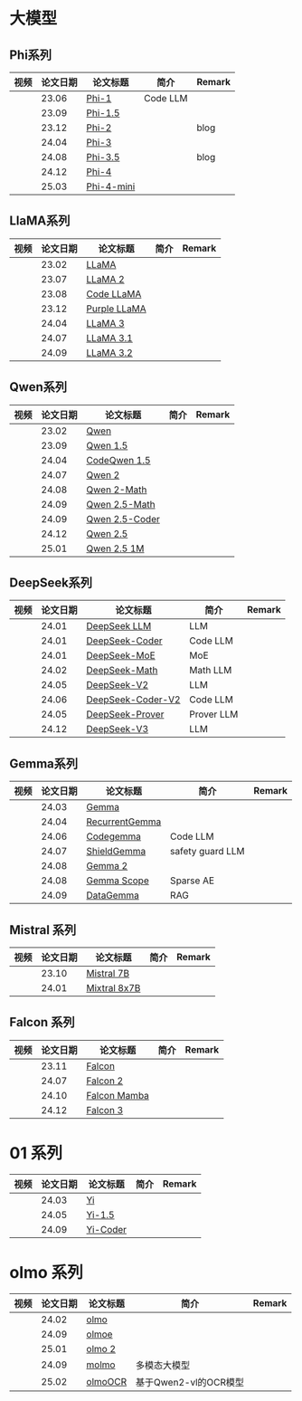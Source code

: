 # 大模型

## Phi系列

| 视频 | 论文日期 | 论文标题      | 简介              | Remark |
|------|----------|---------------|-------------------|--------|
|      | 23.06    | [Phi-1](https://arxiv.org/abs/2306.11644)  |     Code LLM     |        |
|      | 23.09    | [Phi-1.5](https://arxiv.org/abs/2309.05463)  |          |        |
|      | 23.12    | [Phi-2](https://www.microsoft.com/en-us/research/blog/phi-2-the-surprising-power-of-small-language-models/)  |              |     blog   |
|      | 24.04    | [Phi-3](https://arxiv.org/abs/2404.14219)  |          |        |
|      | 24.08    | [Phi-3.5](https://techcommunity.microsoft.com/blog/azure-ai-services-blog/discover-the-new-multi-lingual-high-quality-phi-3-5-slms/4225280)  |          |     blog   |
|      | 24.12    | [Phi-4](https://arxiv.org/pdf/2412.08905)  |              |        |
|      | 25.03    | [Phi-4-mini](https://arxiv.org/abs/2503.01743)  |              |        |

## LlaMA系列

| 视频 | 论文日期 | 论文标题      | 简介              | Remark |
|------|----------|---------------|-------------------|--------|
|      | 23.02    | [LLaMA](https://arxiv.org/abs/2302.13971)  |          |        |
|      | 23.07    | [LLaMA 2](https://arxiv.org/abs/2307.09288)  |          |        |
|      | 23.08     | [Code LLaMA](https://arxiv.org/abs/2308.12950)  |              |        |
|      | 23.12     | [Purple LLaMA](https://arxiv.org/abs/2312.04724)  |              |        |
|      | 24.04     | [LLaMA 3](https://arxiv.org/abs/2407.21783)  |              |        |
|      | 24.07     | [LLaMA 3.1](https://arxiv.org/abs/2407.21783)  |              |        |
|      | 24.09     | [LLaMA 3.2](https://ai.meta.com/blog/llama-3-2-connect-2024-vision-edge-mobile-devices/)  |              |        |

## Qwen系列

| 视频 | 论文日期 | 论文标题      | 简介              | Remark |
|------|----------|---------------|-------------------|--------|
|      | 23.02    | [Qwen](https://arxiv.org/abs/2309.16609)  |          |        |
|      | 23.09    | [Qwen 1.5](https://qwenlm.github.io/blog/qwen1.5/)  |          |        |
|      | 24.04     | [CodeQwen 1.5](https://qwenlm.github.io/blog/codeqwen1.5/)  |           |        |
|      | 24.07    | [Qwen 2](https://arxiv.org/abs/2407.10671)  |          |        |
|      | 24.08     | [Qwen 2-Math](https://qwenlm.github.io/blog/qwen2-math/)  |              |        |
|      | 24.09    | [Qwen 2.5-Math](https://arxiv.org/abs/2409.12122)  |          |        |
|      | 24.09    | [Qwen 2.5-Coder](https://arxiv.org/abs/2409.12186)  |          |        |
|      | 24.12     | [Qwen 2.5](https://arxiv.org/abs/2412.15115)  |              |        |
|      | 25.01     | [Qwen 2.5 1M](https://arxiv.org/abs/2501.15383)  |              |        |

## DeepSeek系列

| 视频 | 论文日期 | 论文标题      | 简介              | Remark |
|------|----------|---------------|-------------------|--------|
|      | 24.01    | [DeepSeek LLM](https://arxiv.org/abs/2401.02954)  |      LLM        |        |
|      | 24.01    | [DeepSeek-Coder](https://arxiv.org/abs/2401.14196)  |    Code LLM      |        |
|      | 24.01    | [DeepSeek-MoE](https://arxiv.org/abs/2401.06066)  |      MoE        |        |
|      | 24.02    | [DeepSeek-Math](https://arxiv.org/abs/2402.03300)  |      Math LLM        |        |
|      | 24.05    | [DeepSeek-V2](https://arxiv.org/abs/2405.04434)  |     LLM      |        |
|      | 24.06    | [DeepSeek-Coder-V2](https://github.com/deepseek-ai)  |      Code LLM        |        |
|      | 24.05    | [DeepSeek-Prover](https://arxiv.org/abs/2405.14333)  |    Prover LLM      |        |
|      | 24.12    | [DeepSeek-V3](https://arxiv.org/abs/2412.19437)  |     LLM      |        |

## Gemma系列

| 视频 | 论文日期 | 论文标题      | 简介              | Remark |
|------|----------|---------------|-------------------|--------|
|      | 24.03    | [Gemma](https://arxiv.org/abs/2403.08295)  |          |        |
|      | 24.04     | [RecurrentGemma](https://arxiv.org/abs/2404.07839)  |              |        |
|      | 24.06     | [Codegemma](https://arxiv.org/abs/2406.11409)  |      Code LLM        |        |
|      | 24.07     | [ShieldGemma](https://arxiv.org/abs/2407.21772)  |      safety guard LLM        |        |
|      | 24.08     | [Gemma 2](https://arxiv.org/abs/2408.00118)  |              |        |
|      | 24.08     | [Gemma Scope](https://arxiv.org/abs/2408.05147)  |       Sparse AE       |        |
|      | 24.09     | [DataGemma](https://arxiv.org/pdf/2409.13741)  |       RAG       |        |

## Mistral 系列

| 视频 | 论文日期 | 论文标题      | 简介              | Remark |
|------|----------|---------------|-------------------|--------|
|      | 23.10    | [Mistral 7B](https://arxiv.org/pdf/2310.06825)  |          |        |
|      | 24.01     | [Mixtral 8x7B](https://arxiv.org/pdf/2401.04088)  |              |        |

## Falcon 系列

| 视频 | 论文日期 | 论文标题      | 简介              | Remark |
|------|----------|---------------|-------------------|--------|
|      | 23.11    | [Falcon](https://arxiv.org/abs/2311.16867)  |          |        |
|      | 24.07     | [Falcon 2](https://arxiv.org/pdf/2407.14885)  |              |        |
|      | 24.10     | [Falcon Mamba](https://arxiv.org/abs/2410.05355)  |              |        |
|      | 24.12     | [Falcon 3](https://huggingface.co/blog/falcon3)  |              |        |

# 01 系列

| 视频 | 论文日期 | 论文标题      | 简介              | Remark |
|------|----------|---------------|-------------------|--------|
|      | 24.03    | [Yi](https://arxiv.org/abs/2403.04652)  |          |        |
|      | 24.05    | [Yi-1.5](https://github.com/01-ai/Yi-1.5)  |          |        |
|      | 24.09    | [Yi-Coder](https://01-ai.github.io/blog.html?post=en/2024-09-05-A-Small-but-Mighty-LLM-for-Code.md)  |          |        |

# olmo 系列

| 视频 | 论文日期 | 论文标题      | 简介              | Remark |
|------|----------|---------------|-------------------|--------|
|      | 24.02    | [olmo](https://arxiv.org/abs/2402.00838)  |          |        |
|      | 24.09    | [olmoe](https://arxiv.org/abs/2409.02060)  |          |        |
|      | 25.01    | [olmo 2](https://arxiv.org/abs/2501.00656)  |          |        |
|      | 24.09    | [molmo](https://arxiv.org/abs/2409.17146)  |   多模态大模型       |        |
|      | 25.02    | [olmoOCR](https://arxiv.org/abs/2502.18443)  |    基于Qwen2-vl的OCR模型      |        |
